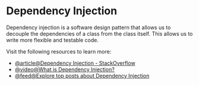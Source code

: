 # Dependency Injection

Dependency injection is a software design pattern that allows us to decouple the dependencies of a class from the class itself. This allows us to write more flexible and testable code.

Visit the following resources to learn more:

- [@article@Dependency Injection - StackOverflow](https://stackoverflow.com/questions/130794/what-is-dependency-injection)
- [@video@What is Dependency Injection?](https://www.youtube.com/watch?v=0yc2UANSDiw)
- [@feed@Explore top posts about Dependency Injection](https://app.daily.dev/tags/dependency-injection?ref=roadmapsh)